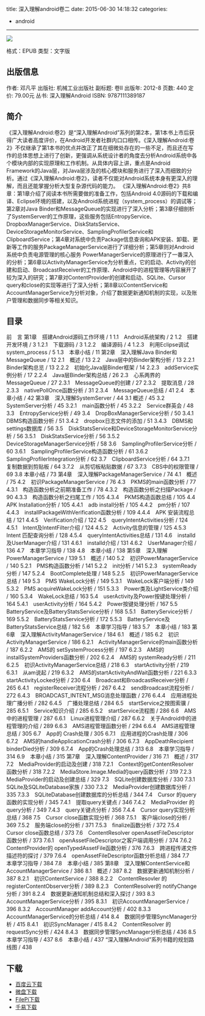 title: 深入理解android卷二
date: 2015-06-30 14:18:32
categories:
  - android
---

![](http://img3.douban.com/lpic/s11162474.jpg)

格式：EPUB
类型：文字版

<!--more-->

## 出版信息 ##

作者: 邓凡平 
出版社: 机械工业出版社
副标题: 卷II
出版年: 2012-8
页数: 440
定价: 79.00元
丛书: 深入理解Android
ISBN: 9787111389187

## 简介 ##

《深入理解Android:卷2》是“深入理解Android”系列的第2本，第1本书上市后获得广大读者高度评价，在Android开发者社群内口口相传。《深入理解Android:卷2》不仅继承了第1本书的优点并改正了其在细微处存在的一些不足，而且还在写作的总体思想上进行了创新，更强调从系统设计者的角度去分析Android系统中各个模块内部的实现原理和工作机制。从具体内容上讲，重点是Android Framework的Java层，对Java层涉及的核心模块和服务进行了深入而细致的分析。通过《深入理解Android:卷2》，读者不仅能对Android系统本身有更深入的理解，而且还能掌握分析大型复杂源代码的能力。
《深入理解Android:卷2》共8章：第1章介绍了阅读本书所需要做的准备工作，包括Android 4.0源码的下载和编译、Eclipse环境的搭建，以及Android系统进程（system_process）的调试等；第2章对Java Binder和MessageQueue的实现进行了深入分析；第3章仔细剖析了SystemServer的工作原理，这些服务包括EntropyService、DropboxManagerService、DiskStatsService、DeviceStorageMonitorService、SamplingProfilerService和ClipboardService；第4章对系统中负责Package信息查询和APK安装、卸载、更新等工作的服务PackageManagerService进行了详细分析；第5章则对Android系统中负责电源管理的核心服务 PowerManagerService的原理进行了一番深入的分析；第6章以ActivityManagerService为分析重点，它的启动、Activity的创建和启动、BroadcastReceiver的工作原理、Android中的进程管理等内容展开了较为深入的研究；第7章对ContentProvider的创建和启动、SQLite、Cursor query和close的实现等进行了深入分析；第8章以ContentService和AccountManagerService为分析对象，介绍了数据更新通知机制的实现，以及账户管理和数据同步等相关知识。

## 目录 ##

前　言
第1章　搭建Android源码工作环境 / 1
1.1　Android系统架构 / 2
1.2　搭建开发环境 / 3
1.2.1　下载源码 / 3
1.2.2　编译源码 / 4
1.2.3　利用Eclipse调试system_process / 5
1.3　本章小结 / 11
第2章　深入理解Java Binder和MessageQueue / 12
2.1　概述 / 13
2.2　Java层中的Binder架构分析 / 13
2.2.1　Binder架构总览 / 13
2.2.2　初始化Java层Binder框架 / 14
2.2.3　addService实例分析 / 17
2.2.4　Java层Binder架构总结 / 26
2.3　心系两界的MessageQueue / 27
2.3.1　MessageQueue的创建 / 27
2.3.2　提取消息 / 28
2.3.3　nativePollOnce函数分析 / 31
2.3.4　MessageQueue总结 / 41
2.4　本章小结 / 42
第3章　深入理解SystemServer / 44
3.1 概述 / 45
3.2　SystemServer分析 / 45
3.2.1　main函数分析 / 45
3.2.2　Service群英会 / 48
3.3　EntropyService分析 / 49
3.4　DropBoxManagerService分析 / 50
3.4.1　DBMS构造函数分析 / 51
3.4.2　dropbox日志文件的添加 / 51
3.4.3　DBMS和settings数据库 / 56
3.5　DiskStatsService和DeviceStorageMonitorService分析 / 56
3.5.1　DiskStatsService分析 / 56
3.5.2　DeviceStorageManagerService分析 / 58
3.6　SamplingProfilerService分析 / 60
3.6.1　SamplingProfilerService构造函数分析 / 61
3.6.2　SamplingProfilerIntegration分析 / 62
3.7　ClipboardService分析 / 64
3.7.1　复制数据到剪贴板 / 64
3.7.2　从剪切板粘贴数据 / 67
3.7.3　CBS中的权限管理 / 69
3.8 本章小结 / 73
第4章　深入理解PackageManagerService / 74
4.1　概述 / 75
4.2　初识PackageManagerService / 76
4.3　PKMS的main函数分析 / 77
4.3.1　构造函数分析之前期准备工作 / 78
4.3.2　构造函数分析之扫描Package / 90
4.3.3　构造函数分析之扫尾工作 / 105
4.3.4　PKMS构造函数总结 / 105
4.4　APK Installation分析 / 105
4.4.1　adb install分析 / 105
4.4.2　pm分析 / 107
4.4.3　installPackageWithVerification函数分析 / 109
4.4.4　APK 安装流程总结 / 121
4.4.5　Verification介绍 / 122
4.5　queryIntentActivities分析 / 124
4.5.1　Intent及IntentFilter介绍 / 124
4.5.2　Activity信息的管理 / 125
4.5.3　Intent 匹配查询分析 / 128
4.5.4　queryIntentActivities总结 / 131
4.6　installd及UserManager介绍 / 131
4.6.1　installd介绍 / 131
4.6.2　UserManager介绍 / 136
4.7　本章学习指导 / 138
4.8　本章小结 / 138
第5章　深入理解PowerManagerService / 139
5.1　概述 / 140
5.2　初识PowerManagerService / 140
5.2.1　PMS构造函数分析 / 141
5.2.2　init分析 / 141
5.2.3　systemReady分析 / 147
5.2.4　BootComplete处理 / 148
5.2.5　初识PowerManagerService总结 / 149
5.3　PMS WakeLock分析 / 149
5.3.1　WakeLock客户端分析 / 149
5.3.2　PMS acquireWakeLock分析 / 151
5.3.3　Power类及LightService类介绍 / 160
5.3.4　WakeLock总结 / 163
5.4　userActivity及Power按键处理分析 / 164
5.4.1　userActivity分析 / 164
5.4.2　Power按键处理分析 / 167
5.5　BatteryService及BatteryStatsService分析 / 168
5.5.1　BatteryService分析 / 169
5.5.2　BatteryStatsService分析 / 172
5.5.3　BatteryService及BatteryStatsService总结 / 182
5.6　本章学习指导 / 183
5.7　本章小结 / 183
第6章　深入理解ActivityManagerService / 184
6.1　概述 / 185
6.2　初识ActivityManagerService / 186
6.2.1　ActivityManagerService的main函数分析 / 187
6.2.2　AMS的 setSystemProcess分析 / 197
6.2.3　AMS的 installSystemProviders函数分析 / 202
6.2.4　AMS的 systemReady分析 / 211
6.2.5　初识ActivityManagerService总结 / 218
6.3　startActivity分析 / 219
6.3.1　从am说起 / 219
6.3.2　AMS的startActivityAndWait函数分析 / 221
6.3.3　startActivityLocked分析 / 230
6.4　Broadcast和BroadcastReceiver分析 / 265
6.4.1　registerReceiver流程分析 / 267
6.4.2　sendBroadcast流程分析 / 272
6.4.3　BROADCAST_INTENT_MSG消息处理函数 / 276
6.4.4　应用进程处理广播分析 / 282
6.4.5　广播处理总结 / 284
6.5　startService之按图索骥 / 285
6.5.1　Service知识介绍 / 285
6.5.2　startService流程图 / 286
6.6　AMS中的进程管理 / 287
6.6.1　Linux进程管理介绍 / 287
6.6.2　关于Android中的进程管理的介绍 / 289
6.6.3　AMS进程管理函数分析 / 294
6.6.4　AMS进程管理总结 / 305
6.7　App的 Crash处理 / 305
6.7.1　应用进程的Crash处理 / 306
6.7.2　AMS的handleApplicationCrash分析 / 306
6.7.3　AppDeathRecipient binderDied分析 / 309
6.7.4　App的Crash处理总结 / 313
6.8　本章学习指导 / 314
6.9　本章小结 / 315
第7章　深入理解ContentProvider / 316
7.1　概述 / 317
7.2　MediaProvider的启动及创建 / 318
7.2.1　Context的getContentResolver函数分析 / 318
7.2.2　MediaStore.Image.Media的query函数分析 / 319
7.2.3　MediaProvider的启动及创建总结 / 329
7.3　SQLite创建数据库分析 / 330
7.3.1　SQLite及SQLiteDatabase家族 / 330
7.3.2　MediaProvider创建数据库分析 / 335
7.3.3　SQLiteDatabase创建数据库的分析总结 / 344
7.4　Cursor 的query函数的实现分析 / 345
7.4.1　提取query关键点 / 346
7.4.2　MediaProvider 的query分析 / 349
7.4.3　query关键点分析 / 356
7.4.4　Cursor query实现分析总结 / 368
7.5　Cursor close函数实现分析 / 368
7.5.1　客户端close的分析 / 369
7.5.2　服务端close的分析 / 371
7.5.3　finalize函数分析 / 372
7.5.4　Cursor close函数总结 / 373
7.6　ContentResolver openAssetFileDescriptor函数分析 / 373
7.6.1　openAssetFileDescriptor之客户端调用分析 / 374
7.6.2　ContentProvider的 openTypedAssetFile函数分析 / 376
7.6.3　跨进程传递文件描述符的探讨 / 379
7.6.4　openAssetFileDescriptor函数分析总结 / 384
7.7　本章学习指导 / 384
7.8　本章小结 / 385
第8章　深入理解ContentService和AccountManagerService / 386
8.1　概述 / 387
8.2　数据更新通知机制分析 / 387
8.2.1　初识ContentService / 388
8.2.2　ContentResovler 的registerContentObserver分析 / 389
8.2.3　ContentResolver的 notifyChange分析 / 391
8.2.4　数据更新通知机制总结和深入探讨 / 393
8.3　AccountManagerService分析 / 395
8.3.1　初识AccountManagerService / 396
8.3.2　AccountManager addAccount分析 / 402
8.3.3　AccountManagerService的分析总结 / 414
8.4　数据同步管理SyncManager分析 / 415
8.4.1　初识SyncManager / 415
8.4.2　ContentResolver 的requestSync分析 / 424
8.4.3　数据同步管理SyncManager分析总结 / 436
8.5　本章学习指导 / 437
8.6　本章小结 / 437
“深入理解Android”系列书籍的规划路线图 / 438

## 下载 ##

+ [百度云下载](http://pan.baidu.com/s/1eQFG9KA)
+ [微盘下载](http://vdisk.weibo.com/s/aADaW4YRFh2U5)
+ [FilePi下载](http://filepi.com/i/hqFhhCE)
+ [千易下载](http://1000eb.com/1dxjq)